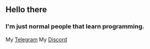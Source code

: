 ## Hello there

### I'm just normal people that learn programming.
My [Telegram](https://t.me/ElashXander)
My [Discord](https://discordapp.com/users/506212044152897546)
